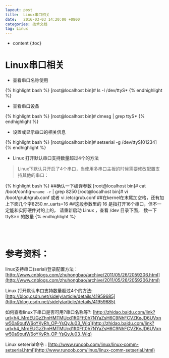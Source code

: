 ```yaml
---
layout: post
title:  Linux串口相关
date:   2016-03-03 14:20:00 +0800
categories: 技术文档
tag: Linux
---
```


* content
{:toc}


Linux串口相关
==============================

* 查看串口名称使用

{% highlight bash %}
[root@localhost bin]# ls -l /dev/ttyS*
{% endhighlight %}

* 查看串口设备

{% highlight bash %}
[root@localhost bin]# dmesg | grep ttyS*
{% endhighlight %}

* 设置或显示串口的相关信息

{% highlight bash %}
[root@localhost bin]# setserial -g /dev/ttyS[01234]
{% endhighlight %}

* Linux 打开默认串口支持数量超过4个的方法

> Linux下默认只开启了4个串口，当使用多串口主板的时候需要修改配置支持其他的串口：

{% highlight bash %}
##确认一下编译参数
[root@localhost bin]# cat /boot/config-`uname -r` | grep 8250
[root@localhost bin]# vi /boot/grub/grub.conf 或者 vi /etc/grub.conf 
##在kernel在末尾加空格，还有加上下面几个字8250.nr_uarts=16 
##这段参数里的 16 是指打开16个串口，但不一定能和实际硬件对的上的， 请重新启动 Linux ，查看 /dev 目录下面， 数一下 ttyS×× 的数量
{% endhighlight %}


<br />
<br />

参考资料：
===========================

linux支持串口(serial)登录配置方法：[http://www.cnblogs.com/zhuhongbao/archive/2011/05/26/2059206.html](http://www.cnblogs.com/zhuhongbao/archive/2011/05/26/2059206.html)

Linux 打开默认串口支持数量超过4个的方法: [http://blog.csdn.net/sidely/article/details/41959685](http://blog.csdn.net/sidely/article/details/41959685)

如何查看linux下串口是否可用?串口名称等?: [http://zhidao.baidu.com/link?url=h4_MrdEUGzZhnHMTMUcd1ft0Fft0h7NYaZsH6C9NhFCVZKeJD6UVxnw50a9outW6oYKyRh_OP-YsQyJu03_Wlq](http://zhidao.baidu.com/link?url=h4_MrdEUGzZhnHMTMUcd1ft0Fft0h7NYaZsH6C9NhFCVZKeJD6UVxnw50a9outW6oYKyRh_OP-YsQyJu03_Wlq)

Linux setserial命令 : [http://www.runoob.com/linux/linux-comm-setserial.html](http://www.runoob.com/linux/linux-comm-setserial.html)
<br />
<br />